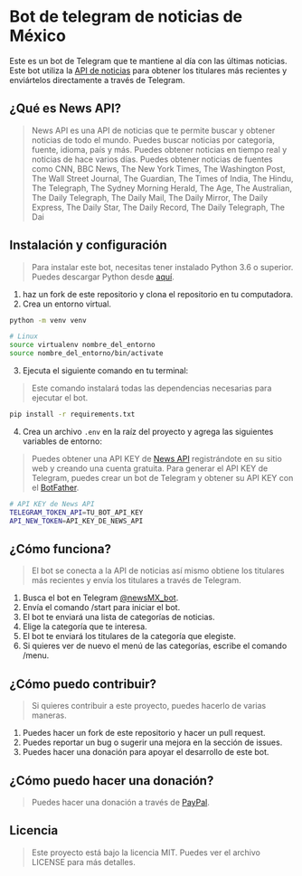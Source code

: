 # Bot de telegram de noticias de México

Este es un bot de Telegram que te mantiene al día con las últimas noticias. Este bot utiliza la [API de noticias](https://newsapi.org/) para obtener los titulares más recientes y enviártelos directamente a través de Telegram.


## ¿Qué es News API?
> News API es una API de noticias que te permite buscar y obtener noticias de todo el mundo. Puedes buscar noticias por categoría, fuente, idioma, país y más. Puedes obtener noticias en tiempo real y noticias de hace varios días. Puedes obtener noticias de fuentes como CNN, BBC News, The New York Times, The Washington Post, The Wall Street Journal, The Guardian, The Times of India, The Hindu, The Telegraph, The Sydney Morning Herald, The Age, The Australian, The Daily Telegraph, The Daily Mail, The Daily Mirror, The Daily Express, The Daily Star, The Daily Record, The Daily Telegraph, The Dai



## Instalación y configuración
> Para instalar este bot, necesitas tener instalado Python 3.6 o superior. Puedes descargar Python desde [aquí](https://www.python.org/downloads/).

1. haz un fork de este repositorio y clona el repositorio en tu computadora.
2. Crea un entorno virtual.
```bash
python -m venv venv

# Linux
source virtualenv nombre_del_entorno
source nombre_del_entorno/bin/activate
```
3. Ejecuta el siguiente comando en tu terminal:
> Este comando instalará todas las dependencias necesarias para ejecutar el bot.
```bash
pip install -r requirements.txt
```

4. Crea un archivo `.env` en la raíz del proyecto y agrega las siguientes variables de entorno:
> Puedes obtener una API KEY de [News API](https://newsapi.org/) registrándote en su sitio web y creando una cuenta gratuita. Para generar el API KEY de Telegram, puedes crear un bot de Telegram y obtener su API KEY con el [BotFather](https://t.me/botfather).

```bash
# API KEY de News API
TELEGRAM_TOKEN_API=TU_BOT_API_KEY
API_NEW_TOKEN=API_KEY_DE_NEWS_API
```

## ¿Cómo funciona?
> El bot se conecta a la API de noticias así mismo obtiene los titulares más recientes y envía los titulares a través de Telegram.

1. Busca el bot en Telegram [@newsMX_bot](https://t.me/newsMX_bot).
2. Envía el comando /start para iniciar el bot.
3. El bot te enviará una lista de categorías de noticias.
4. Elige la categoría que te interesa.
5. El bot te enviará los titulares de la categoría que elegiste.
6. Si quieres ver de nuevo el menú de las categorías, escribe el comando /menu.


## ¿Cómo puedo contribuir?
> Si quieres contribuir a este proyecto, puedes hacerlo de varias maneras.
1. Puedes hacer un fork de este repositorio y hacer un pull request.
2. Puedes reportar un bug o sugerir una mejora en la sección de issues.
3. Puedes hacer una donación para apoyar el desarrollo de este bot.



## ¿Cómo puedo hacer una donación?
> Puedes hacer una donación a través de [PayPal](https://paypal.me/pythondevs?country.x=MX&locale.x=es_XC).


## Licencia
> Este proyecto está bajo la licencia MIT. Puedes ver el archivo LICENSE para más detalles.